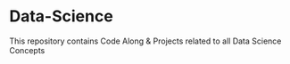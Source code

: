 # Data-Science
This repository contains Code Along &amp; Projects related to all Data Science Concepts
